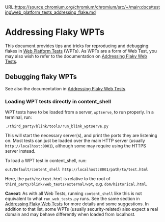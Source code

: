 URL:https://source.chromium.org/chromium/chromium/src/+/main:docs\testing\web_platform_tests_addressing_flake.md
# Addressing Flaky WPTs

This document provides tips and tricks for reproducing and debugging flakes in
[Web Platform Tests](web_platform_tests.md) (WPTs). As WPTs are a form of Web
Test, you may also wish to refer to the documentation on [Addressing Flaky Web
Tests](web_tests_addressing_flake.md).

## Debugging flaky WPTs

See also the documentation in [Addressing Flaky Web
Tests](web_tests_addressing_flake.md#Debugging-flaky-Web-Tests).

### Loading WPT tests directly in content\_shell

WPT tests have to be loaded from a server, `wptserve`, to run properly. In a
terminal, run:

```
./third_party/blink/tools/run_blink_wptserve.py
```

This will start the necessary server(s), and print the ports they are listening
on. Most tests can just be loaded over the main HTTP server (usually
`http://localhost:8001`), although some may require using the HTTPS server
instead.

To load a WPT test in content\_shell, run:

```
out/Default/content_shell http://localhost:8001/path/to/test.html
```

Here, the `path/to/test.html` is relative to the root of
`third_party/blink/web_tests/external/wpt`, e.g. `dom/historical.html`.

**Caveat**: As with all Web Tests, running `content_shell` like this is not
equivalent to what `run_web_tests.py` runs. See the same section in [Addressing
Flaky Web
Tests](web_tests_addressing_flake.md#Loading-the-test-directly-in-content_shell)
for more details and some suggestions. In addition to that list, some WPTs
(usually security-related) also expect a real domain and may behave differently
when loaded from localhost.
